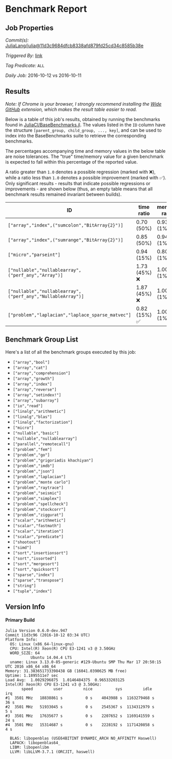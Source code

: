 # Benchmark Report

## Job Properties

*Commit(s):* [JuliaLang/julia@11d3c9684dfcb8338afd879fd25cd34c8585b38e](https://github.com/JuliaLang/julia/commit/11d3c9684dfcb8338afd879fd25cd34c8585b38e)

*Triggered By:* [link](https://github.com/JuliaLang/julia/commit/11d3c9684dfcb8338afd879fd25cd34c8585b38e#commitcomment-19388607)

*Tag Predicate:* `ALL`

*Daily Job:* 2016-10-12 vs 2016-10-11

## Results

*Note: If Chrome is your browser, I strongly recommend installing the [Wide GitHub](https://chrome.google.com/webstore/detail/wide-github/kaalofacklcidaampbokdplbklpeldpj?hl=en)
extension, which makes the result table easier to read.*

Below is a table of this job's results, obtained by running the benchmarks found in
[JuliaCI/BaseBenchmarks.jl](https://github.com/JuliaCI/BaseBenchmarks.jl). The values
listed in the `ID` column have the structure `[parent_group, child_group, ..., key]`,
and can be used to index into the BaseBenchmarks suite to retrieve the corresponding
benchmarks.

The percentages accompanying time and memory values in the below table are noise tolerances. The "true"
time/memory value for a given benchmark is expected to fall within this percentage of the reported value.

A ratio greater than `1.0` denotes a possible regression (marked with :x:), while a ratio less
than `1.0` denotes a possible improvement (marked with :white_check_mark:). Only significant results - results
that indicate possible regressions or improvements - are shown below (thus, an empty table means that all
benchmark results remained invariant between builds).

| ID | time ratio | memory ratio |
|----|------------|--------------|
| `["array","index",("sumcolon","BitArray{2}")]` | 0.70 (50%)  | 0.93 (1%) :white_check_mark: |
| `["array","index",("sumrange","BitArray{2}")]` | 0.85 (50%)  | 0.94 (1%) :white_check_mark: |
| `["micro","parseint"]` | 0.94 (15%)  | 0.80 (1%) :white_check_mark: |
| `["nullable","nullablearray",("perf_any","Array")]` | 1.73 (45%) :x: | 1.00 (1%)  |
| `["nullable","nullablearray",("perf_any","NullableArray")]` | 1.87 (45%) :x: | 1.00 (1%)  |
| `["problem","laplacian","laplace_sparse_matvec"]` | 0.82 (15%) :white_check_mark: | 1.00 (1%)  |

## Benchmark Group List

Here's a list of all the benchmark groups executed by this job:

- `["array","bool"]`
- `["array","cat"]`
- `["array","comprehension"]`
- `["array","growth"]`
- `["array","index"]`
- `["array","reverse"]`
- `["array","setindex!"]`
- `["array","subarray"]`
- `["io","read"]`
- `["linalg","arithmetic"]`
- `["linalg","blas"]`
- `["linalg","factorization"]`
- `["micro"]`
- `["nullable","basic"]`
- `["nullable","nullablearray"]`
- `["parallel","remotecall"]`
- `["problem","fem"]`
- `["problem","go"]`
- `["problem","grigoriadis khachiyan"]`
- `["problem","imdb"]`
- `["problem","json"]`
- `["problem","laplacian"]`
- `["problem","monte carlo"]`
- `["problem","raytrace"]`
- `["problem","seismic"]`
- `["problem","simplex"]`
- `["problem","spellcheck"]`
- `["problem","stockcorr"]`
- `["problem","ziggurat"]`
- `["scalar","arithmetic"]`
- `["scalar","fastmath"]`
- `["scalar","iteration"]`
- `["scalar","predicate"]`
- `["shootout"]`
- `["simd"]`
- `["sort","insertionsort"]`
- `["sort","issorted"]`
- `["sort","mergesort"]`
- `["sort","quicksort"]`
- `["sparse","index"]`
- `["sparse","transpose"]`
- `["string"]`
- `["tuple","index"]`

## Version Info

#### Primary Build

```
Julia Version 0.6.0-dev.947
Commit 11d3c96 (2016-10-12 03:34 UTC)
Platform Info:
  OS: Linux (x86_64-linux-gnu)
  CPU: Intel(R) Xeon(R) CPU E3-1241 v3 @ 3.50GHz
  WORD_SIZE: 64
           Ubuntu 14.04.4 LTS
  uname: Linux 3.13.0-85-generic #129-Ubuntu SMP Thu Mar 17 20:50:15 UTC 2016 x86_64 x86_64
Memory: 31.383651733398438 GB (16041.0390625 MB free)
Uptime: 1.1895511e7 sec
Load Avg:  1.0029296875  1.0146484375  0.96533203125
Intel(R) Xeon(R) CPU E3-1241 v3 @ 3.50GHz: 
       speed         user         nice          sys         idle          irq
#1  3501 MHz   18838861 s          0 s    4043988 s  1163279468 s         36 s
#2  3501 MHz   51933045 s          0 s    2545367 s  1134312979 s          5 s
#3  3501 MHz   17635677 s          0 s    2207652 s  1169141559 s         24 s
#4  3501 MHz   15314687 s          0 s    2228192 s  1171420858 s          4 s

  BLAS: libopenblas (USE64BITINT DYNAMIC_ARCH NO_AFFINITY Haswell)
  LAPACK: libopenblas64_
  LIBM: libopenlibm
  LLVM: libLLVM-3.7.1 (ORCJIT, haswell)

```
